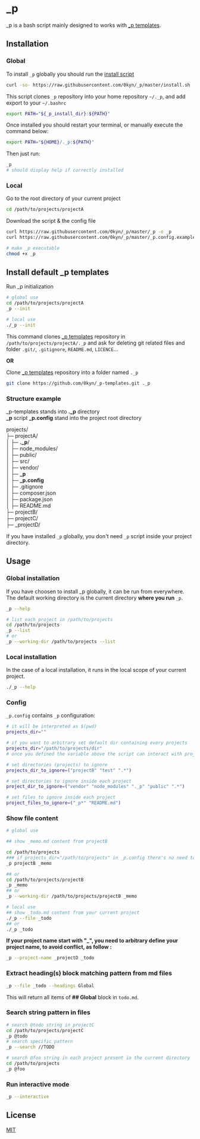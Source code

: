 # _p

_p is a bash script mainly designed to works with [_p templates](https://github.com/0kyn/_p-templates).

## Installation

### Global

To install `_p` globally you should run the [install script](https://github.com/0kyn/_p/blob/master/install.sh)

```bash
curl -so- https://raw.githubusercontent.com/0kyn/_p/master/install.sh | bash
```

This script clones `_p` repository into your home repository `~/._p`, and add export to your `~/.bashrc`
```bash
export PATH="${_p_install_dir}:${PATH}"
```

Once installed you should restart your terminal, or manually execute the command below:
```bash
export PATH="${HOME}/._p:${PATH}"
```

Then just run: 
```bash
_p 
# should display help if correctly installed
```

### Local

Go to the root directory of your current project
```bash 
cd /path/to/projects/projectA
```

Download the script & the config file
```bash
curl https://raw.githubusercontent.com/0kyn/_p/master/_p -o _p
curl https://raw.githubusercontent.com/0kyn/_p/master/_p.config.example -o _p.config

# make _p executable
chmod +x _p
```

## Install default _p templates

Run _p initialization

```bash
# global use
cd /path/to/projects/projectA
_p --init

# local use
./_p --init
```

This command clones [_p templates](https://github.com/0kyn/_p-templates) repository in `/path/to/projects/projectA/._p` and ask for deleting git related files and folder `.git/`, `.gitignore`, `README.md`, `LICENCE`...

**OR**

Clone [_p templates](https://github.com/0kyn/_p-templates) repository into a folder named `._p`
```bash
git clone https://github.com/0kyn/_p-templates.git ._p
```

### Structure example
_p-templates stands into **._p** directory  
**_p** script **_p.config** stand into the project root directory

projects/  
├─ projectA/  
│  ├─ **._p**/  
│  ├─ node_modules/  
│  ├─ public/  
│  ├─ src/  
│  ├─ vendor/  
│  ├─ **_p**  
│  ├─ **_p.config**  
│  ├─ .gitignore  
│  ├─ composer.json  
│  ├─ package.json  
│  ├─ README.md  
├─ projectB/  
├─ projectC/  
├─ _projectD/  

If you have installed `_p` globally, you don't need `_p` script inside your project directory.

## Usage

### Global installation

If you have choosen to install _p globally, it can be run from everywhere.
The default working directory is the current directory **where you run** `_p`.

```bash
_p --help
```
```bash
# list each project in /path/to/projects
cd /path/to/projects
_p --list
# or
_p --working-dir /path/to/projects --list
```

### Local installation

In the case of a local installation, it runs in the local scope of your current project. 

```bash
./_p --help
```

### Config

`_p.config` contains `_p` configuration:

``` bash
# it will be interpreted as $(pwd)
projects_dir=""

# if you want to arbitrary set default dir containing every projects
projects_dir="/path/to/projects/dir"
# once you defined the variable above the script can interact with projects inside this directory, even if locally installed.

# set directories (projects) to ignore
projects_dir_to_ignore=("projectB" "test" ".*")

# set directories to ignore inside each project
project_dir_to_ignore=("vendor" "node_modules" "._p" "public" ".*")

# set files to ignore inside each project
project_files_to_ignore=("_p*" "README.md")
```

### Show file content

```bash
# global use

## show _memo.md content from projectB

cd /path/to/projects
### if projects_dir="/path/to/projects" in _p.config there's no need to go to projects directory
_p projectB _memo

## or
cd /path/to/projects/projectB
_p _memo
## or
_p --working-dir /path/to/projects/projectB _memo

# local use 
## show _todo.md content from your current project
./_p --file _todo 
## or
./_p _todo

```

**If your project name start with "_", you need to arbitrary define your project name, to avoid conflict, as follow :**
```bash
_p --project-name _projectD _todo
```

### Extract heading(s) block matching pattern from md files
```bash
_p --file _todo --headings Global
```
This will return all items of **## Global** block in `todo.md`.

### Search string pattern in files

```bash
# search @todo string in projectC
cd /path/to/projects/projectC
_p @todo
# search specific pattern
_p --search //TODO

# search @foo string in each project present in the current directory
cd /path/to/projects
_p @foo
```

### Run interactive mode

```bash
_p --interactive
```

## License

[MIT](https://choosealicense.com/licenses/mit/)